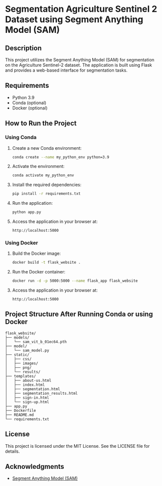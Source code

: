 # Segmentation Agriculture Sentinel 2 Dataset using Segment Anything Model (SAM)

## Description
This project utilizes the Segment Anything Model (SAM) for segmentation on the Agriculture Sentinel-2 dataset. The application is built using Flask and provides a web-based interface for segmentation tasks.

## Requirements
- Python 3.9
- Conda (optional)
- Docker (optional)

## How to Run the Project

### Using Conda
1. Create a new Conda environment:
   ```bash
   conda create --name my_python_env python=3.9
   ```

2. Activate the environment:
   ```bash
   conda activate my_python_env
   ```

3. Install the required dependencies:
   ```bash
   pip install -r requirements.txt
   ```

4. Run the application:
   ```bash
   python app.py
   ```

5. Access the application in your browser at:
   ```
   http://localhost:5000
   ```

### Using Docker
1. Build the Docker image:
   ```bash
   docker build -t flask_website .
   ```

2. Run the Docker container:
   ```bash
   docker run -d -p 5000:5000 --name flask_app flask_website
   ```

3. Access the application in your browser at:
   ```
   http://localhost:5000
   ```

## Project Structure After Running Conda or using Docker
```
flask_website/
├── models/
│   └── sam_vit_b_01ec64.pth
├── model/
│   └── sam_model.py
├── static/
│   ├── css/
│   ├── images/
│   ├── png/
│   └── results/
├── templates/
│   ├── about-us.html
│   ├── index.html
│   ├── segmentation.html
│   ├── segmentation_results.html
│   ├── sign-in.html
│   └── sign-up.html
├── app.py
├── Dockerfile
├── README.md
└── requirements.txt
```

## License
This project is licensed under the MIT License. See the LICENSE file for details.

## Acknowledgments
- [Segment Anything Model (SAM)](https://segment-anything.com/)

